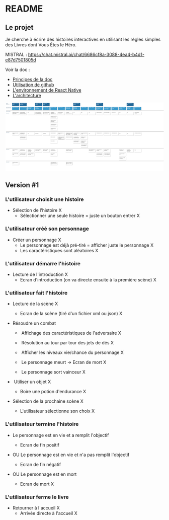 # README

## Le projet

Je cherche à écrire des histoires interactives en utilisant les règles simples des Livres dont Vous Êtes le Héro.

MISTRAL : <https://chat.mistral.ai/chat/6686cf8a-3088-4ea4-b4d1-e87d7501805d>

Voir la doc :

- [Principes de la doc](docs/README.md)
- [Utilisation de github](docs/github.md)
- [L'environnement de React Native](docs/react-native-env.md)
- [L'architecture](docs/architecture.md)

![Journey](./docs/journey.png)

## Version #1

### L'utilisateur choisit une histoire

- Sélection de l'histoire X
  - Sélectionner une seule histoire = juste un bouton entrer X

### L'utilisateur créé son personnage

- Créer un personnage X
  - Le personnage est déjà pré-tiré = afficher juste le personnage X
  - Les caractéristiques sont aléatoires X

### L'utilisateur démarre l'histoire

- Lecture de l'introduction X
  - Ecran d'introduction (on va directe ensuite à la première scène) X

### L'utilisateur fait l'histoire

- Lecture de la scène X

  - Ecran de la scène (tiré d'un fichier xml ou json) X

- Résoudre un combat

  - ​ Affichage des caractéristiques de l'adversaire X

  - ​ Résolution au tour par tour des jets de dés X

  - ​ Afficher les niveaux vie/chance du personnage X

  - ​ Le personnage meurt -> Ecran de mort X

  - ​ Le personnage sort vainceur X

- ​ Utiliser un objet X

  - Boire une potion d'endurance X

- Sélection de la prochaine scène X
  - L'utilisateur sélectionne son choix X

### L'utilisateur termine l'histoire

- Le personnage est en vie et a remplit l'objectif

  - Ecran de fin positif

- OU Le personnage est en vie et n'a pas remplit l'objectif

  - Ecran de fin négatif

- OU Le personnage est en mort
  - Ecran de mort X

### L'utilisateur ferme le livre

- Retourner à l'accueil X
  - Arrivée directe à l'accueil X
